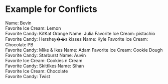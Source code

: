 
# Example for Conflicts
Name: Bevin   
Favorite Ice Cream: Lemon  
Favorite Candy: KitKat Orange 
Name: Julia
Favorite Ice Cream: pistachio
Favorite Candy: Hershey��s kisses
Name: Kyle 
Favorite Ice Cream: Chocolate PB   
Favorite Candy: Mike & Ikes
Name: Adam
Favorite Ice Cream: Cookie Dough
Favorite Candy: Starburst
Name: Auvin  
Favorite Ice Cream: Cookies n Cream  
Favorite Candy: Skittlkes
Name: Sihan   
Favorite Ice Cream: Chocolate  
Favorite Candy: Twist